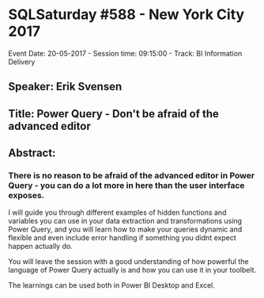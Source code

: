 # SQLSaturday #588 - New York City 2017
Event Date: 20-05-2017 - Session time: 09:15:00 - Track: BI Information Delivery
## Speaker: Erik Svensen
## Title: Power Query - Don't be afraid of the advanced editor
## Abstract:
### There is no reason to be afraid of the advanced editor in Power Query - you can do a lot more in here than the user interface exposes.

I will guide you through different examples of hidden functions and variables you can use in your data extraction and transformations using Power Query, and you will learn how to make your queries dynamic and flexible and even include error handling if something you didnt expect happen actually do.

You will leave the session with a good understanding of how powerful the language of Power Query actually is and how you can use it in your toolbelt.

The learnings can be used both in Power BI Desktop and Excel.
